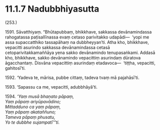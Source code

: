 

# 11.1.7 Nadubbhiyasutta




(253.)

1591\. Sāvatthiyaṃ. “Bhūtapubbaṃ, bhikkhave, sakkassa devānamindassa rahogatassa paṭisallīnassa evaṃ cetaso parivitakko udapādi—  ‘yopi me assa supaccatthiko tassapāhaṃ na dubbheyyan’ti. Atha kho, bhikkhave, vepacitti asurindo sakkassa devānamindassa cetasā cetoparivitakkamaññāya yena sakko devānamindo tenupasaṅkami. Addasā kho, bhikkhave, sakko devānamindo vepacittiṃ asurindaṃ dūratova āgacchantaṃ. Disvāna vepacittiṃ asurindaṃ etadavoca—  ‘tiṭṭha, vepacitti, gahitosī’ti.

1592\. ‘Yadeva te, mārisa, pubbe cittaṃ, tadeva tvaṃ mā pajahāsī’ti.

1593\. ‘Sapassu ca me, vepacitti, adubbhāyā’ti.

1594\. _‘Yaṃ musā bhaṇato pāpaṃ,_  
_Yaṃ pāpaṃ ariyūpavādino;_  
_Mittadduno ca yaṃ pāpaṃ,_  
_Yaṃ pāpaṃ akataññuno;_  
_Tameva pāpaṃ phusatu,_  
_Yo te dubbhe sujampatī’”ti._  




